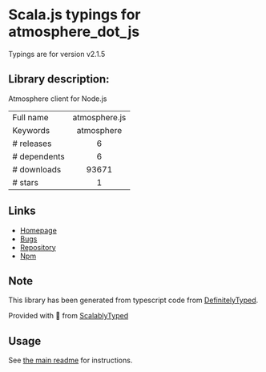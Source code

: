 
# Scala.js typings for atmosphere_dot_js

Typings are for version v2.1.5

## Library description:
Atmosphere client for Node.js

|                    |                 |
| ------------------ | :-------------: |
| Full name          | atmosphere.js |
| Keywords           | atmosphere |
| # releases         | 6 |
| # dependents       | 6 |
| # downloads        | 93671 |
| # stars            | 1 |

## Links
- [Homepage](https://github.com/Atmosphere/atmosphere-javascript)
- [Bugs](https://github.com/Atmosphere/atmosphere-javascript/issues)
- [Repository](https://github.com/Atmosphere/atmosphere.js-node)
- [Npm](https://www.npmjs.com/package/atmosphere.js)
    


## Note
This library has been generated from typescript code from [DefinitelyTyped](https://definitelytyped.org).

Provided with :purple_heart: from [ScalablyTyped](https://github.com/oyvindberg/ScalablyTyped)

## Usage
See [the main readme](../../readme.md) for instructions.


